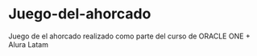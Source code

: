 # Juego-del-ahorcado
Juego de el ahorcado realizado como parte del curso de ORACLE ONE + Alura Latam 
